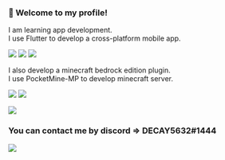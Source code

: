 ### 👋 Welcome to my profile!

<p>
  I am learning app development.<br/>
  I use Flutter to develop a cross-platform mobile app.
</p>
<p>
  <img src="https://img.shields.io/badge/Android-3DDC84?style=flat&logo=Android&logoColor=white"/>
  <img src="https://img.shields.io/badge/iOS-000000?style=flat&logo=iOS&logoColor=white"/>
  <img src="https://img.shields.io/badge/Flutter-02569B?style=flat&logo=Flutter&logoColor=white"/>
</p>

<p>
  I also develop a minecraft bedrock edition plugin.<br/>
  I use PocketMine-MP to develop minecraft server.
</p>
<p>
  <img src="https://img.shields.io/badge/Minecraft-62B47A?style=flat&logo=MineCraft&logoColor=white"/>
  <a href="https://discord.gg/A8mMqgDWj6" target="_blank"><img src="https://img.shields.io/badge/Discord-5865F2?style=flat&logo=Discord&logoColor=white"/></a>
</p>

<p>
  <a href="https://open.spotify.com/user/31zv7afjpzr5lkbs7f2k64l7lkwy?si=d2d917d8be5049e9" target="_blank"><img src="https://img.shields.io/badge/Spotify-1DB954?style=flat&logo=Spotify&logoColor=white"/></a>
</p>


### You can contact me by discord => DECAY5632#1444
<p>
  <img src="https://img.shields.io/badge/Discord-5865F2?style=flat&logo=Discord&logoColor=white"/>
</p>

<!--
**DECAY5632/DECAY5632** is a ✨ _special_ ✨ repository because its `README.md` (this file) appears on your GitHub profile.

Here are some ideas to get you started:

- 🔭 I’m currently working on ...
- 🌱 I’m currently learning ...
- 👯 I’m looking to collaborate on ...
- 🤔 I’m looking for help with ...
- 💬 Ask me about ...
- 📫 How to reach me: ...
- 😄 Pronouns: ...
- ⚡ Fun fact: ...
-->

